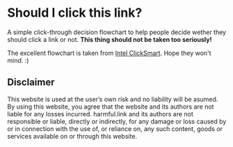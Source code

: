 # Should I click this link?

A simple click-through decision flowchart to help people decide wether they
should click a link or not. **This thing should not be taken too seriously!**

The excellent flowchart is taken from [Intel ClickSmart](http://digitalsecurity.intel.com/clicksmart/en/#flowchart). Hope they won't mind. :)

## Disclaimer

This website is used at the user’s own risk and no liability will be asumed. By using this website, you agree that the website and its authors are not liable for any losses incurred. harmful.link and its authors are not responsible or liable, directly or indirectly, for any damage or loss caused by or in connection with the use of, or reliance on, any such content, goods or services available on or through this website.
